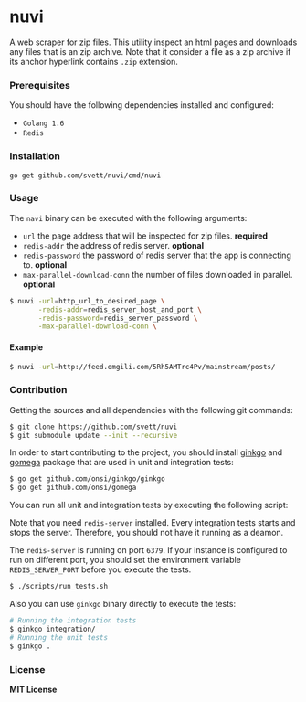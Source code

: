 # nuvi

A web scraper for zip files. This utility inspect an html pages and downloads
any files that is an zip archive.  Note that it consider a file as a zip
archive if its anchor hyperlink contains `.zip` extension.

### Prerequisites

You should have the following dependencies installed and configured:

- `Golang 1.6`
- `Redis`

### Installation

```Golang
go get github.com/svett/nuvi/cmd/nuvi
```

### Usage

The `navi` binary can be executed with the following arguments:

- `url` the page address that will be inspected for zip files. **required**
- `redis-addr` the address of redis server. **optional**
- `redis-password` the password of redis server that the app is connecting to. **optional**
- `max-parallel-download-conn` the number of files downloaded in parallel. **optional**

```bash
$ nuvi -url=http_url_to_desired_page \
       -redis-addr=redis_server_host_and_port \
       -redis-password=redis_server_password \
       -max-parallel-download-conn \
```

#### Example

```bash
$ nuvi -url=http://feed.omgili.com/5Rh5AMTrc4Pv/mainstream/posts/
```

### Contribution

Getting the sources and all dependencies with the following git commands:

```bash
$ git clone https://github.com/svett/nuvi
$ git submodule update --init --recursive
```

In order to start contributing to the project, you should install
[ginkgo](http://github.com/onsi/ginkgo) and
[gomega](http://github.com/ons/gomega) package that are used in unit and
integration tests:

```bash
$ go get github.com/onsi/ginkgo/ginkgo
$ go get github.com/onsi/gomega
```

You can run all unit and integration tests by executing the following script:

Note that you need `redis-server` installed. Every integration tests starts and
stops the server. Therefore, you should not have it running as a deamon.

The `redis-server` is running on port `6379`. If your instance is configured to
run on different port, you should set the environment variable `REDIS_SERVER_PORT`
before you execute the tests.

```bash
$ ./scripts/run_tests.sh
```

Also you can use `ginkgo` binary directly to execute the tests:

```bash
# Running the integration tests
$ ginkgo integration/
# Running the unit tests
$ ginkgo .
```

### License

**MIT License**
